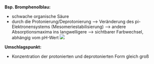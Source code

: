 **Bsp. Bromphenolblau:**
- schwache organische Säure
- durch die Protonierung/Deprotonierung --> Veränderung des pi-Elektronensystems (Mesomeriestabilisierung) --> andere Absorptionsmaxima ins langwelligere
--> sichtbarer Farbwechsel, abhängig vom pH-Wert 
![](Pasted%20image%2020241024104237.png)

**Umschlagspunkt:**
- Konzentration der protonierten und deprotonierten Form gleich groß 